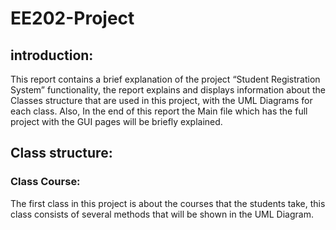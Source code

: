 # EE202-Project
## introduction:
This report contains a brief explanation of the project “Student Registration System”
functionality, the report explains and displays information about the Classes structure
that are used in this project, with the UML Diagrams for each class. Also, In the end of
this report the Main file which has the full project with the GUI pages will be briefly
explained.

## Class structure:
### Class Course:
The first class in this project is about the courses that the students take, this class
consists of several methods that will be shown in the UML
Diagram.

